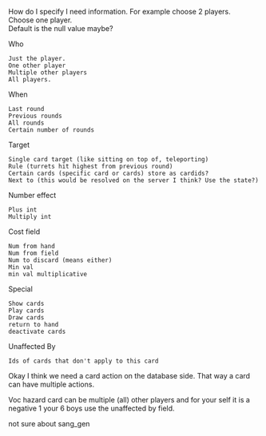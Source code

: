 How do I specify I need information.  For example choose 2 players.  
Choose one player.  
Default is the null value maybe?

Who

	Just the player.  
	One other player
	Multiple other players
	All players.  

When
	
    Last round
	Previous rounds
	All rounds
	Certain number of rounds

Target

	Single card target (like sitting on top of, teleporting)
	Rule (turrets hit highest from previous round)
	Certain cards (specific card or cards) store as cardids?
	Next to (this would be resolved on the server I think? Use the state?)

Number effect
	
    Plus int
	Multiply int
	
Cost field
	
    Num from hand
	Num from field
	Num to discard (means either)
	Min val 
    min val multiplicative

Special
	
    Show cards
	Play cards
	Draw cards
    return to hand
    deactivate cards

	
Unaffected By
	
    Ids of cards that don't apply to this card 

	
Okay I think we need a card action on the database side.  That way a card can have multiple actions.  
	

Voc hazard card can be multiple (all) other players and for your self it is a negative 1
your 6 boys use the unaffected by field.  

not sure about sang_gen
